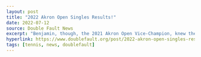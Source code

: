 ```yaml
---
layout: post
title: "2022 Akron Open Singles Results!"
date: 2022-07-12
source: Double Fault News
excerpt: "Benjamin, though, the 2021 Akron Open Vice-Champion, knew the courts of Towpath better than any other entry, and was able to blunt Shenyong's attempts with his experience, power..."
hyperlink: https://www.doublefault.org/post/2022-akron-open-singles-results
tags: [tennis, news, doublefault]
---
```

